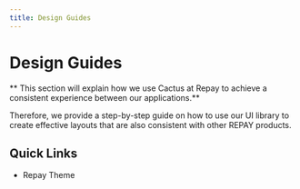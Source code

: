 ```yaml
---
title: Design Guides
---
```

# Design Guides

** This section will explain how we use Cactus at Repay to achieve a consistent experience between our applications.**

Therefore, we provide a step-by-step guide on how to use our UI library to create effective layouts that are also consistent with other REPAY products.

## Quick Links
- <a to="./theme">Repay Theme</a>
